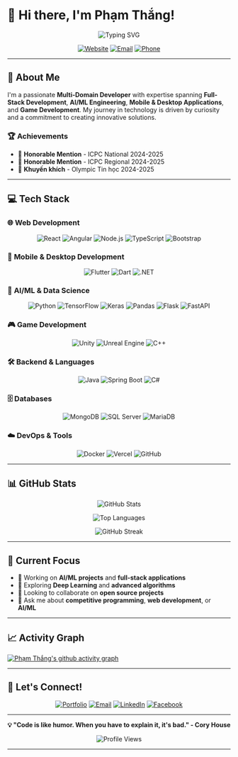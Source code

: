 # 👋 Hi there, I'm Phạm Thắng!

<div align="center">
  <img src="https://readme-typing-svg.herokuapp.com?font=Fira+Code&weight=500&size=24&pause=1000&color=36BCF7&center=true&vCenter=true&width=435&lines=Full-Stack+Developer;AI%2FML+Engineer;Competitive+Programmer;Game+Developer" alt="Typing SVG" />
</div>

<div align="center">
  
[![Website](https://img.shields.io/badge/Website-phamnhuthang.com-blue?style=for-the-badge&logo=google-chrome&logoColor=white)](https://phamnhuthang.com)
[![Email](https://img.shields.io/badge/Email-winnieph13@gmail.com-red?style=for-the-badge&logo=gmail&logoColor=white)](mailto:winnieph13@gmail.com)
[![Phone](https://img.shields.io/badge/Phone-0966638105-green?style=for-the-badge&logo=phone&logoColor=white)](tel:0966638105)

</div>

---

## 🚀 About Me

I'm a passionate **Multi-Domain Developer** with expertise spanning **Full-Stack Development**, **AI/ML Engineering**, **Mobile & Desktop Applications**, and **Game Development**. My journey in technology is driven by curiosity and a commitment to creating innovative solutions.

### 🏆 Achievements
- 🥉 **Honorable Mention** - ICPC National 2024-2025
- 🥉 **Honorable Mention** - ICPC Regional 2024-2025
- 🏅 **Khuyến khích** - Olympic Tin học 2024-2025

---

## 💻 Tech Stack

### 🌐 **Web Development**
<div align="center">

![React](https://img.shields.io/badge/React-20232A?style=for-the-badge&logo=react&logoColor=61DAFB)
![Angular](https://img.shields.io/badge/Angular-DD0031?style=for-the-badge&logo=angular&logoColor=white)
![Node.js](https://img.shields.io/badge/Node.js-43853D?style=for-the-badge&logo=node.js&logoColor=white)
![TypeScript](https://img.shields.io/badge/TypeScript-007ACC?style=for-the-badge&logo=typescript&logoColor=white)
![Bootstrap](https://img.shields.io/badge/Bootstrap-563D7C?style=for-the-badge&logo=bootstrap&logoColor=white)

</div>

### 📱 **Mobile & Desktop Development**
<div align="center">

![Flutter](https://img.shields.io/badge/Flutter-02569B?style=for-the-badge&logo=flutter&logoColor=white)
![Dart](https://img.shields.io/badge/Dart-0175C2?style=for-the-badge&logo=dart&logoColor=white)
![.NET](https://img.shields.io/badge/.NET-5C2D91?style=for-the-badge&logo=.net&logoColor=white)

</div>

### 🤖 **AI/ML & Data Science**
<div align="center">

![Python](https://img.shields.io/badge/Python-3776AB?style=for-the-badge&logo=python&logoColor=white)
![TensorFlow](https://img.shields.io/badge/TensorFlow-FF6F00?style=for-the-badge&logo=tensorflow&logoColor=white)
![Keras](https://img.shields.io/badge/Keras-D00000?style=for-the-badge&logo=keras&logoColor=white)
![Pandas](https://img.shields.io/badge/Pandas-150458?style=for-the-badge&logo=pandas&logoColor=white)
![Flask](https://img.shields.io/badge/Flask-000000?style=for-the-badge&logo=flask&logoColor=white)
![FastAPI](https://img.shields.io/badge/FastAPI-005571?style=for-the-badge&logo=fastapi)

</div>

### 🎮 **Game Development**
<div align="center">

![Unity](https://img.shields.io/badge/Unity-100000?style=for-the-badge&logo=unity&logoColor=white)
![Unreal Engine](https://img.shields.io/badge/Unreal%20Engine-313131?style=for-the-badge&logo=unrealengine&logoColor=white)
![C++](https://img.shields.io/badge/C++-00599C?style=for-the-badge&logo=c%2B%2B&logoColor=white)

</div>

### 🛠 **Backend & Languages**
<div align="center">

![Java](https://img.shields.io/badge/Java-ED8B00?style=for-the-badge&logo=openjdk&logoColor=white)
![Spring Boot](https://img.shields.io/badge/Spring%20Boot-6DB33F?style=for-the-badge&logo=springboot&logoColor=white)
![C#](https://img.shields.io/badge/C%23-239120?style=for-the-badge&logo=c-sharp&logoColor=white)

</div>

### 🗄️ **Databases**
<div align="center">

![MongoDB](https://img.shields.io/badge/MongoDB-4EA94B?style=for-the-badge&logo=mongodb&logoColor=white)
![SQL Server](https://img.shields.io/badge/Microsoft%20SQL%20Server-CC2927?style=for-the-badge&logo=microsoft%20sql%20server&logoColor=white)
![MariaDB](https://img.shields.io/badge/MariaDB-003545?style=for-the-badge&logo=mariadb&logoColor=white)

</div>

### ☁️ **DevOps & Tools**
<div align="center">

![Docker](https://img.shields.io/badge/Docker-2496ED?style=for-the-badge&logo=docker&logoColor=white)
![Vercel](https://img.shields.io/badge/Vercel-000000?style=for-the-badge&logo=vercel&logoColor=white)
![GitHub](https://img.shields.io/badge/GitHub-181717?style=for-the-badge&logo=github&logoColor=white)

</div>

---

## 📊 GitHub Stats

<div align="center">
  
![GitHub Stats](https://github-readme-stats.vercel.app/api?username=phamthangph13&show_icons=true&theme=tokyonight&hide_border=true&count_private=true)

![Top Languages](https://github-readme-stats.vercel.app/api/top-langs/?username=phamthangph13&layout=compact&theme=tokyonight&hide_border=true)

![GitHub Streak](https://github-readme-streak-stats.herokuapp.com/?user=phamthangph13&theme=tokyonight&hide_border=true)

</div>

---

## 🎯 Current Focus

- 🔭 Working on **AI/ML projects** and **full-stack applications**
- 🌱 Exploring **Deep Learning** and **advanced algorithms**
- 👯 Looking to collaborate on **open source projects**
- 💬 Ask me about **competitive programming**, **web development**, or **AI/ML**

---

## 📈 Activity Graph

[![Phạm Thắng's github activity graph](https://github-readme-activity-graph.vercel.app/graph?username=phamthangph13&theme=tokyo-night&hide_border=true)](https://github.com/phamthangph13)

---

## 🤝 Let's Connect!

<div align="center">

[![Portfolio](https://img.shields.io/badge/Portfolio-255E63?style=for-the-badge&logo=About.me&logoColor=white)](https://phamnhuthang.com)
[![Email](https://img.shields.io/badge/Gmail-D14836?style=for-the-badge&logo=gmail&logoColor=white)](mailto:winnieph13@gmail.com)
[![LinkedIn](https://img.shields.io/badge/LinkedIn-0077B5?style=for-the-badge&logo=linkedin&logoColor=white)](https://linkedin.com/in/YOUR_LINKEDIN)
[![Facebook](https://img.shields.io/badge/Facebook-1877F2?style=for-the-badge&logo=facebook&logoColor=white)](https://facebook.com/YOUR_FACEBOOK)

</div>

---

<div align="center">
  
**💡 "Code is like humor. When you have to explain it, it's bad." - Cory House**

![Profile Views](https://komarev.com/ghpvc/?username=YOUR_GITHUB_USERNAME&color=blueviolet&style=for-the-badge)

</div>

---
